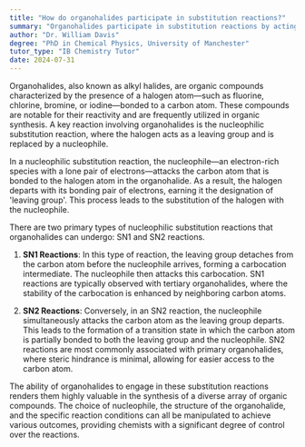 ```yaml
---
title: "How do organohalides participate in substitution reactions?"
summary: "Organohalides participate in substitution reactions by acting as the leaving group, being replaced by a nucleophile."
author: "Dr. William Davis"
degree: "PhD in Chemical Physics, University of Manchester"
tutor_type: "IB Chemistry Tutor"
date: 2024-07-31
---
```


Organohalides, also known as alkyl halides, are organic compounds characterized by the presence of a halogen atom—such as fluorine, chlorine, bromine, or iodine—bonded to a carbon atom. These compounds are notable for their reactivity and are frequently utilized in organic synthesis. A key reaction involving organohalides is the nucleophilic substitution reaction, where the halogen acts as a leaving group and is replaced by a nucleophile.

In a nucleophilic substitution reaction, the nucleophile—an electron-rich species with a lone pair of electrons—attacks the carbon atom that is bonded to the halogen atom in the organohalide. As a result, the halogen departs with its bonding pair of electrons, earning it the designation of 'leaving group'. This process leads to the substitution of the halogen with the nucleophile.

There are two primary types of nucleophilic substitution reactions that organohalides can undergo: SN1 and SN2 reactions. 

1. **SN1 Reactions**: In this type of reaction, the leaving group detaches from the carbon atom before the nucleophile arrives, forming a carbocation intermediate. The nucleophile then attacks this carbocation. SN1 reactions are typically observed with tertiary organohalides, where the stability of the carbocation is enhanced by neighboring carbon atoms.

2. **SN2 Reactions**: Conversely, in an SN2 reaction, the nucleophile simultaneously attacks the carbon atom as the leaving group departs. This leads to the formation of a transition state in which the carbon atom is partially bonded to both the leaving group and the nucleophile. SN2 reactions are most commonly associated with primary organohalides, where steric hindrance is minimal, allowing for easier access to the carbon atom.

The ability of organohalides to engage in these substitution reactions renders them highly valuable in the synthesis of a diverse array of organic compounds. The choice of nucleophile, the structure of the organohalide, and the specific reaction conditions can all be manipulated to achieve various outcomes, providing chemists with a significant degree of control over the reactions.
    